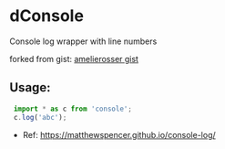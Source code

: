 # dConsole
Console log wrapper with line numbers

forked from gist: [amelierosser gist](https://gist.github.com/amelierosser/e1d36b8685b5f81508d0aa65dc15a36d)

## Usage:
```javascript
 import * as c from 'console';
 c.log('abc');
 ```

 * Ref: https://matthewspencer.github.io/console-log/
